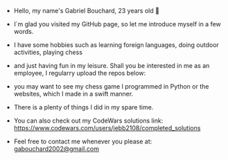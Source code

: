 - Hello, my name's Gabriel Bouchard, 23 years old 👋
   
- I`m glad you visited my GitHub page, so let me introduce myself in a few words.
- I have some hobbies such as learning foreign languages, doing outdoor activities, playing chess
- and just having fun in my leisure. Shall you be interested in me as an employee, I regularry upload the repos below:
- you may want to see my chess game I programmed in Python or the websites, which I made in a swift manner.
- There is a plenty of things I did in my spare time.
- You can also check out my CodeWars solutions link: https://www.codewars.com/users/jebb2108/completed_solutions
  
- Feel free to contact me whenever you please at: gabouchard2002@gmail.com
<!---
jebb2108/jebb2108 is a ✨ special ✨ repository because its `README.md` (this file) appears on your GitHub profile.
You can click the Preview link to take a look at your changes.
--->
